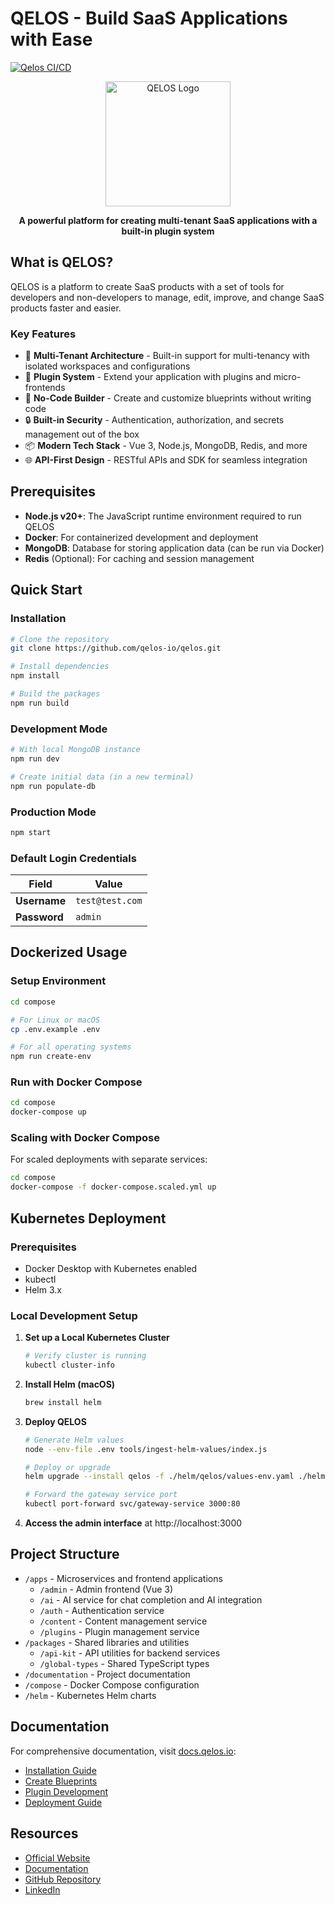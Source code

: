 # QELOS - Build SaaS Applications with Ease

[![Qelos CI/CD](https://github.com/qelos-io/qelos/actions/workflows/main.yml/badge.svg)](https://github.com/qelos-io/qelos/actions/workflows/main.yml)

<div align="center">
  <a href="https://qelos.io" target="_blank">
    <img src="https://docs.qelos.io/qelos.svg" alt="QELOS Logo" width="200">
  </a>
  <p><strong>A powerful platform for creating multi-tenant SaaS applications with a built-in plugin system</strong></p>
</div>

## What is QELOS?

QELOS is a platform to create SaaS products with a set of tools for developers and non-developers to manage, edit, improve, and change SaaS products faster and easier.

### Key Features

- 🚀 **Multi-Tenant Architecture** - Built-in support for multi-tenancy with isolated workspaces and configurations
- 🔌 **Plugin System** - Extend your application with plugins and micro-frontends
- 🎨 **No-Code Builder** - Create and customize blueprints without writing code
- 🔒 **Built-in Security** - Authentication, authorization, and secrets management out of the box
- 📦 **Modern Tech Stack** - Vue 3, Node.js, MongoDB, Redis, and more
- 🌐 **API-First Design** - RESTful APIs and SDK for seamless integration

## Prerequisites

- **Node.js v20+**: The JavaScript runtime environment required to run QELOS
- **Docker**: For containerized development and deployment
- **MongoDB**: Database for storing application data (can be run via Docker)
- **Redis** (Optional): For caching and session management

## Quick Start

### Installation

```bash
# Clone the repository
git clone https://github.com/qelos-io/qelos.git

# Install dependencies
npm install

# Build the packages
npm run build
```

### Development Mode

```bash
# With local MongoDB instance
npm run dev

# Create initial data (in a new terminal)
npm run populate-db
```

### Production Mode

```bash
npm start
```

### Default Login Credentials

| **Field**    | **Value**       |
| ------------ | --------------- |
| **Username** | `test@test.com` |
| **Password** | `admin`         |

## Dockerized Usage

### Setup Environment

```bash
cd compose

# For Linux or macOS
cp .env.example .env

# For all operating systems
npm run create-env
```

### Run with Docker Compose

```bash
cd compose
docker-compose up
```

### Scaling with Docker Compose

For scaled deployments with separate services:

```bash
cd compose
docker-compose -f docker-compose.scaled.yml up
```

## Kubernetes Deployment

### Prerequisites
- Docker Desktop with Kubernetes enabled
- kubectl
- Helm 3.x

### Local Development Setup

1. **Set up a Local Kubernetes Cluster**
   ```bash
   # Verify cluster is running
   kubectl cluster-info
   ```

2. **Install Helm (macOS)**
   ```bash
   brew install helm
   ```

3. **Deploy QELOS**
   ```bash
   # Generate Helm values
   node --env-file .env tools/ingest-helm-values/index.js
   
   # Deploy or upgrade
   helm upgrade --install qelos -f ./helm/qelos/values-env.yaml ./helm/qelos
   
   # Forward the gateway service port
   kubectl port-forward svc/gateway-service 3000:80
   ```

4. **Access the admin interface** at http://localhost:3000

## Project Structure

- `/apps` - Microservices and frontend applications
  - `/admin` - Admin frontend (Vue 3)
  - `/ai` - AI service for chat completion and AI integration
  - `/auth` - Authentication service
  - `/content` - Content management service
  - `/plugins` - Plugin management service
- `/packages` - Shared libraries and utilities
  - `/api-kit` - API utilities for backend services
  - `/global-types` - Shared TypeScript types
- `/documentation` - Project documentation
- `/compose` - Docker Compose configuration
- `/helm` - Kubernetes Helm charts

## Documentation

For comprehensive documentation, visit [docs.qelos.io](https://docs.qelos.io):

- [Installation Guide](https://docs.qelos.io/getting-started/installation.html)
- [Create Blueprints](https://docs.qelos.io/getting-started/create-blueprints.html)
- [Plugin Development](https://docs.qelos.io/getting-started/create-your-first-plugin.html)
- [Deployment Guide](https://docs.qelos.io/getting-started/deployment.html)

## Resources

- [Official Website](https://qelos.io)
- [Documentation](https://docs.qelos.io)
- [GitHub Repository](https://github.com/qelos-io/qelos)
- [LinkedIn](https://www.linkedin.com/company/qelos/about/)

